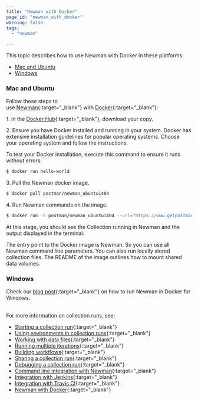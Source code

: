 ```yaml
---
title: "Newman with Docker"
page_id: "newman_with_docker"
warning: false
tags:
  - "newman"

---
```


This topic describes how to use Newman with Docker in these platforms:

* [Mac and Ubuntu](#mac-and-ubuntu)
* [Windows](#windows)


### Mac and Ubuntu

Follow these steps to use [Newman](https://github.com/postmanlabs/newman){:target="_blank"} with [Docker](https://www.docker.com/){:target="_blank"}:

1\. In the [Docker Hub](http://registry.hub.docker.com/u/postman/newman_ubuntu1404){:target="_blank"}, download your copy. 

2\. Ensure you have Docker installed and running in your system. Docker has extensive installation guidelines for popular operating systems. Choose your operating system and follow the instructions. 

To test your Docker installation, execute this command to ensure it runs without errors:

```bash
$ docker run hello-world
```

3\. Pull the Newman docker image.

```bash
$ docker pull postman/newman_ubuntu1404
```

4\. Run Newman commands on the image.

```bash
$ docker run -t postman/newman_ubuntu1404 --url="https://www.getpostman.com/collections/8a0c9bc08f062d12dcda"
```

At this stage, you should see the Collection running in Newman and the output displayed in the terminal.

The entry point to the Docker image is Newman. So you can use all Newman command line parameters. You can also run locally stored collection files. The README of the image outlines how to mount shared data volumes.

### Windows

Check our [blog post](http://blog.getpostman.com/2015/08/07/using-the-newman-docker-image-in-windows/){:target="_blank"} on how to run Newman in Docker for Windows.
<br>
<br>

For more information on collection runs, see:

* [Starting a collection run](/docs/v6/postman/collection_runs/starting_a_collection_run){:target="_blank"}
* [Using environments in collection runs](/docs/v6/postman/collection_runs/using_environments_in_collection_runs){:target="_blank"}
* [Working with data files](/docs/v6/postman/collection_runs/working_with_data_files){:target="_blank"}
* [Running multiple iterations](/docs/v6/postman/collection_runs/running_multiple_iterations){:target="_blank"}
* [Building workflows](/docs/v6/postman/collection_runs/building_workflows){:target="_blank"}
* [Sharing a collection run](/docs/v6/postman/collection_runs/sharing_a_collection_run){:target="_blank"}
* [Debugging a collection run](/docs/v6/postman/collection_runs/debugging_a_collection_run){:target="_blank"}
* [Command line integration with Newman](/docs/v6/postman/collection_runs/command_line_integration_with_newman){:target="_blank"}
* [Integration with Jenkins](/docs/v6/postman/collection_runs/integration_with_jenkins){:target="_blank"}
* [Integration with Travis CI](/docs/v6/postman/collection_runs/integration_with_travis){:target="_blank"}
* [Newman with Docker](/docs/v6/postman/collection_runs/newman_with_docker){:target="_blank"}
